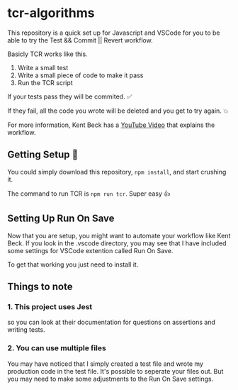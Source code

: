 # tcr-algorithms

This repository is a quick set up for Javascript and VSCode for you to be able to try the Test && Commit || Revert workflow.

Basicly TCR works like this. 

1. Write a small test
2. Write a small piece of code to make it pass
3. Run the TCR script

If your tests pass they will be commited. :white_check_mark:

If they fail, all the code you wrote will be deleted and you get to try again. :boom:

For more information, Kent Beck has a [YouTube Video](https://www.youtube.com/watch?v=ZrHBVTCbcE0) that explains the workflow.

## Getting Setup :rocket:

You could simply download this repository, `npm install`, and start crushing it. 

The command to run TCR is `npm run tcr`. Super easy :thumbsup:

## Setting Up Run On Save

Now that you are setup, you might want to automate your workflow like Kent Beck. If you look in the .vscode directory, you may see that I have included some settings for VSCode extention called Run On Save. 

To get that working you just need to install it.

## Things to note

### 1. This project uses Jest 
so you can look at their documentation for questions on assertions and writing tests.

### 2. You can use multiple files
You may have noticed that I simply created a test file and wrote my production code in the test file. It's possible to seperate your files out. But you may need to make some adjustments to the Run On Save settings.


